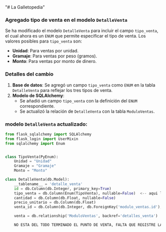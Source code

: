 "# La Galletopedia" 

### Agregado tipo de venta en el modelo `DetalleVenta`

Se ha modificado el modelo `DetalleVenta` para incluir el campo `tipo_venta`, el cual ahora es un `ENUM` que permite especificar el tipo de venta. Los valores posibles para `tipo_venta` son:

- **Unidad**: Para ventas por unidad.
- **Gramaje**: Para ventas por peso (gramos).
- **Monto**: Para ventas por monto de dinero.

### Detalles del cambio

1. **Base de datos**: Se agregó un campo `tipo_venta` como `ENUM` en la tabla `DetalleVenta` para reflejar los tres tipos de venta.
2. **Modelo de SQLAlchemy**: 
   - Se añadió un campo `tipo_venta` con la definición del `ENUM` correspondiente.
   - Se actualizó la relación de `DetalleVenta` con la tabla `ModuloVentas`.
   
### modelo `DetalleVenta` actualizado:

```python
from flask_sqlalchemy import SQLAlchemy
from flask_login import UserMixin
from sqlalchemy import Enum  


class TipoVenta(PyEnum):
    Unidad = "Unidad"
    Gramaje = "Gramaje"
    Monto = "Monto"

class DetalleVenta(db.Model):
    __tablename__ = 'detalle_venta'
    id = db.Column(db.Integer, primary_key=True)
    tipo_venta = db.Column(Enum(TipoVenta), nullable=False)  <-- aqui lo gregre papipto>
    cantidad = db.Column(db.Float, nullable=False)
    precio_unitario = db.Column(db.Float)
    venta_id = db.Column(db.Integer, db.ForeignKey('modulo_ventas.id'), nullable=False)

    venta = db.relationship('ModuloVentas', backref='detalles_venta')

    NO ESTA DEL TODO TERMINADO EL PUNTO DE VENTA, FALTA QUE REGISTRE LA VENTA#   S w e e t r a c k _ r e s p a l d o  
 
